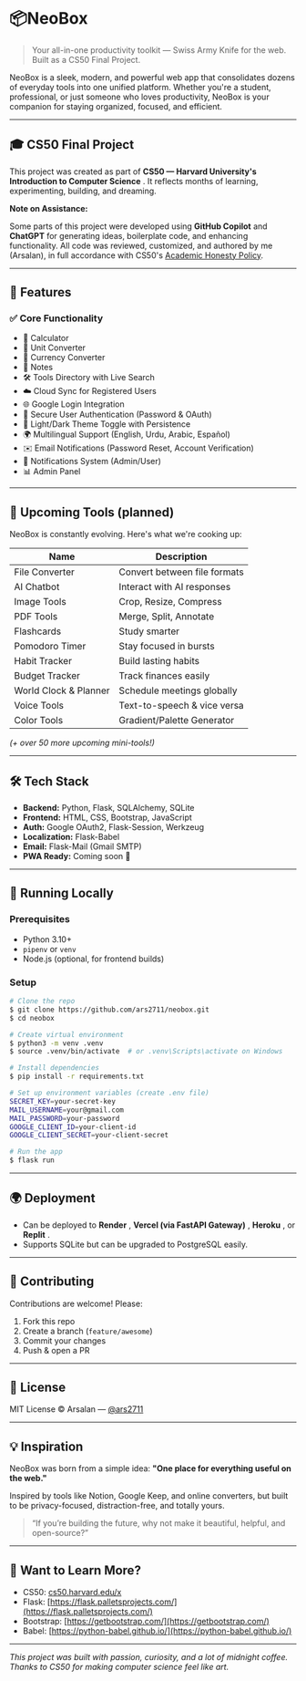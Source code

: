 # 📦NeoBox

> Your all-in-one productivity toolkit — Swiss Army Knife for the web. Built as a CS50 Final Project.

NeoBox is a sleek, modern, and powerful web app that consolidates dozens of everyday tools into one unified platform. Whether you're a student, professional, or just someone who loves productivity, NeoBox is your companion for staying organized, focused, and efficient.

---

## 🎓 CS50 Final Project

This project was created as part of **CS50 — Harvard University's Introduction to Computer Science** . It reflects months of learning, experimenting, building, and dreaming.

**Note on Assistance:**

Some parts of this project were developed using **GitHub Copilot** and **ChatGPT** for generating ideas, boilerplate code, and enhancing functionality. All code was reviewed, customized, and authored by me (Arsalan), in full accordance with CS50's [Academic Honesty Policy](https://cs50.harvard.edu/x/2024/honesty/).

---

## 🔧 Features

### ✅ Core Functionality

- 🧮 Calculator
- 🔁 Unit Converter
- 💱 Currency Converter
- 📝 Notes
- 🛠️ Tools Directory with Live Search
- ☁️ Cloud Sync for Registered Users
- 🌐 Google Login Integration
- 🔐 Secure User Authentication (Password & OAuth)
- 🎨 Light/Dark Theme Toggle with Persistence
- 🌍 Multilingual Support (English, Urdu, Arabic, Español)
- ✉️ Email Notifications (Password Reset, Account Verification)
- 🔔 Notifications System (Admin/User)
- 📊 Admin Panel

---

## 🧠 Upcoming Tools (planned)

NeoBox is constantly evolving. Here's what we're cooking up:

| Name                  | Description                  |
| --------------------- | ---------------------------- |
| File Converter        | Convert between file formats |
| AI Chatbot            | Interact with AI responses   |
| Image Tools           | Crop, Resize, Compress       |
| PDF Tools             | Merge, Split, Annotate       |
| Flashcards            | Study smarter                |
| Pomodoro Timer        | Stay focused in bursts       |
| Habit Tracker         | Build lasting habits         |
| Budget Tracker        | Track finances easily        |
| World Clock & Planner | Schedule meetings globally   |
| Voice Tools           | Text-to-speech & vice versa  |
| Color Tools           | Gradient/Palette Generator   |

_(+ over 50 more upcoming mini-tools!)_

---

## 🛠️ Tech Stack

- **Backend:** Python, Flask, SQLAlchemy, SQLite
- **Frontend:** HTML, CSS, Bootstrap, JavaScript
- **Auth:** Google OAuth2, Flask-Session, Werkzeug
- **Localization:** Flask-Babel
- **Email:** Flask-Mail (Gmail SMTP)
- **PWA Ready:** Coming soon 🚀

---

## 🚀 Running Locally

### Prerequisites

- Python 3.10+
- `pipenv` or `venv`
- Node.js (optional, for frontend builds)

### Setup

```bash
# Clone the repo
$ git clone https://github.com/ars2711/neobox.git
$ cd neobox

# Create virtual environment
$ python3 -m venv .venv
$ source .venv/bin/activate  # or .venv\Scripts\activate on Windows

# Install dependencies
$ pip install -r requirements.txt

# Set up environment variables (create .env file)
SECRET_KEY=your-secret-key
MAIL_USERNAME=your@gmail.com
MAIL_PASSWORD=your-password
GOOGLE_CLIENT_ID=your-client-id
GOOGLE_CLIENT_SECRET=your-client-secret

# Run the app
$ flask run
```

---

## 🌍 Deployment

- Can be deployed to **Render** , **Vercel (via FastAPI Gateway)** , **Heroku** , or **Replit** .
- Supports SQLite but can be upgraded to PostgreSQL easily.

---

## 🤝 Contributing

Contributions are welcome! Please:

1. Fork this repo
2. Create a branch (`feature/awesome`)
3. Commit your changes
4. Push & open a PR

---

## 📜 License

MIT License © Arsalan — [@ars2711](https://github.com/ars2711)

---

## 💡 Inspiration

NeoBox was born from a simple idea: **"One place for everything useful on the web."**

Inspired by tools like Notion, Google Keep, and online converters, but built to be privacy-focused, distraction-free, and totally yours.

> “If you’re building the future, why not make it beautiful, helpful, and open-source?”

---

## 🧠 Want to Learn More?

- CS50: [cs50.harvard.edu/x](https://cs50.harvard.edu/x)
- Flask: [https://flask.palletsprojects.com/](https://flask.palletsprojects.com/)
- Bootstrap: [https://getbootstrap.com/](https://getbootstrap.com/)
- Babel: [https://python-babel.github.io/](https://python-babel.github.io/)

---

_This project was built with passion, curiosity, and a lot of midnight coffee. Thanks to CS50 for making computer science feel like art._

